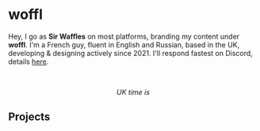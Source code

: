 # woffl

Hey, I go as <b>Sir Waffles</b> on most platforms, branding my content under <b>woffl</b>. I'm a French guy, fluent in English and Russian, based in the UK, developing & designing actively since 2021. I'll respond fastest on Discord, details [here](contact).

<script>
	function updateTime() {
		const now = new Date();
		const options = {
			timeZone: 'Europe/London',
			hour: '2-digit',
			minute: '2-digit',
			second: '2-digit',
			hour12: false
		};
		const ukTime = now.toLocaleTimeString('en-GB', options);
		document.getElementById('time').textContent = ukTime;
	}
	setInterval(updateTime, 1000);
	window.onload = updateTime;
</script>

<br/>
<p style="text-align: center"><i>UK time is <code><span id="time"></span></code></i></p>

## Projects